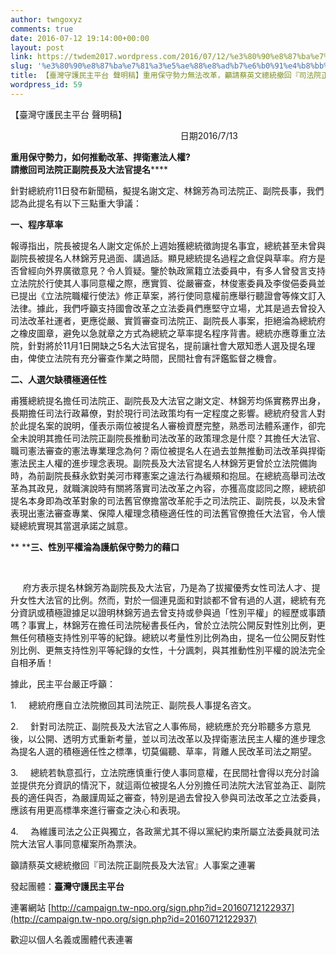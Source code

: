 ```yaml
---
author: twngoxyz
comments: true
date: 2016-07-12 19:14:00+00:00
layout: post
link: https://twdem2017.wordpress.com/2016/07/12/%e3%80%90%e8%87%ba%e7%81%a3%e5%ae%88%e8%ad%b7%e6%b0%91%e4%b8%bb%e5%b9%b3%e5%8f%b0-%e8%81%b2%e6%98%8e%e7%a8%bf%e3%80%91%e9%87%8d%e7%94%a8%e4%bf%9d%e5%ae%88%e5%8b%a2%e5%8a%9b%e7%84%a1%e6%b3%95%e6%94%b9/
slug: '%e3%80%90%e8%87%ba%e7%81%a3%e5%ae%88%e8%ad%b7%e6%b0%91%e4%b8%bb%e5%b9%b3%e5%8f%b0-%e8%81%b2%e6%98%8e%e7%a8%bf%e3%80%91%e9%87%8d%e7%94%a8%e4%bf%9d%e5%ae%88%e5%8b%a2%e5%8a%9b%e7%84%a1%e6%b3%95%e6%94%b9'
title: 【臺灣守護民主平台 聲明稿】重用保守勢力無法改革，籲請蔡英文總統撤回『司法院正副院長及大法官』人事案
wordpress_id: 59
---
```


【臺灣守護民主平台 聲明稿】

                                                                     日期2016/7/13

  


**重用保守勢力，如何推動改革、捍衛憲法人權?**  
**請撤回司法院正副院長及大法官提名******

  


針對總統府11日發布新聞稿，擬提名謝文定、林錦芳為司法院正、副院長事，我們認為此提名有以下三點重大爭議[](https://www.blogger.com/null)：

  


**一、****程序草率******

報導指出，院長被提名人謝文定係於上週始獲總統徵詢提名事宜，總統甚至未曾與副院長被提名人林錦芳見過面、講過話。顯見總統提名過程之倉促與草率。府方是否曾經向外界廣徵意見？令人質疑。鑒於執政黨籍立法委員中，有多人曾發言支持立法院於行使其人事同意權之際，應實質、從嚴審查，林俊憲委員及李俊俋委員並已提出《立法院職權行使法》修正草案，將行使同意權前應舉行聽證會等條文訂入法律。據此，我們呼籲支持國會改革之立法委員們應堅守立場，尤其是過去曾投入司法改革社運者，更應從嚴、實質審查司法院正、副院長人事案，拒絕淪為總統府之橡皮圖章，避免以急就章之方式為總統之草率提名程序背書。總統亦應尊重立法院，針對將於11月1日開缺之5名大法官提名，提前讓社會大眾知悉人選及提名理由，俾使立法院有充分審查作業之時間，民間社會有評鑑監督之機會。

  


**二、****人選欠缺積極適任性******

甫獲總統提名擔任司法院正、副院長及大法官之謝文定、林錦芳均係實務界出身，長期擔任司法行政幕僚，對於現行司法政策均有一定程度之影響。總統府發言人對於此提名案的說明，僅表示兩位被提名人審檢資歷完整，熟悉司法體系運作，卻完全未說明其擔任司法院正副院長推動司法改革的政策理念是什麼？其擔任大法官、職司憲法審查的憲法專業理念為何？兩位被提名人在過去並無推動司法改革與捍衛憲法民主人權的進步理念表現。副院長及大法官提名人林錦芳更曾於立法院備詢時，為前副院長蘇永欽對美河市釋憲案之違法行為緩頰和抱屈。在總統高舉司法改革為其政見，就職演說時有關將落實司法改革之內容，亦獲高度認同之際，總統卻提名本身即為改革對象的司法舊官僚擔當改革舵手之司法院正、副院長，以及未曾表現出憲法審查專業、保障人權理念積極適任性的司法舊官僚擔任大法官，令人懷疑總統實現其當選承諾之誠意。

  


** ****三、性別平權淪為護航保守勢力的藉口**

   

     府方表示提名林錦芳為副院長及大法官，乃是為了拔擢優秀女性司法人才、提升女性大法官的比例。然而，對於一個連見面和對談都不曾有過的人選，總統有充分資訊或積極證據足以證明林錦芳過去曾支持或參與過「性別平權」的經歷或事蹟嗎？事實上，林錦芳在擔任司法院秘書長任內，曾於立法院公開反對性別比例，更無任何積極支持性別平等的紀錄。總統以考量性別比例為由，提名一位公開反對性別比例、更無支持性別平等紀錄的女性，十分諷刺，與其推動性別平權的說法完全自相矛盾！  


  


據此，民主平台嚴正呼籲：

1.     總統府應自立法院撤回其司法院正、副院長人事提名咨文。

2.     針對司法院正、副院長及大法官之人事佈局，總統應於充分聆聽多方意見後，以公開、透明方式重新考量，並以司法改革以及捍衛憲法民主人權的進步理念為提名人選的積極適任性之標準，切莫偏聽、草率，背離人民改革司法之期望。

3.     總統若執意孤行，立法院應慎重行使人事同意權，在民間社會得以充分討論並提供充分資訊的情況下，就這兩位被提名人分別擔任司法院大法官並為正、副院長的適任與否，為嚴謹周延之審查，特別是過去曾投入參與司法改革之立法委員，應該有用更高標準來進行審查之決心和表現。

4.     為維護司法之公正與獨立，各政黨尤其不得以黨紀約束所屬立法委員就司法院大法官人事同意權案所為票決。

  


籲請蔡英文總統撤回『司法院正副院長及大法官』人事案之連署  


發起團體：**臺灣守護民主平台**

連署網站 [http://campaign.tw-npo.org/sign.php?id=20160712122937](http://campaign.tw-npo.org/sign.php?id=20160712122937)

歡迎以個人名義或團體代表連署

  


  


  


  


  

